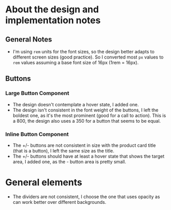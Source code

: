# About the design and implementation notes

## General Notes
- I'm using `rem` units for the font sizes, so the design better adapts to different screen sizes (good practice). So I converted most `px` values to `rem` values assuming a base font size of 16px (1rem = 16px).

## Buttons
### Large Button Component
- The design doesn't contemplate a hover state, I added one.
- The design isn't consistent in the font weight of the buttons, I left the boldest one, as it's the most prominent (good for a call to action). This is a 800, the design also uses a 350 for a button that seems to be equal.

### Inline Button Component
- The +/- buttons are not consistent in size with the product card title (that is a button), I left the same size as the title.
- The +/- buttons should have at least a hover state that shows the target area, I added one, as the - button area is pretty small.

# General elements
- The dividers are not consistent, I choose the one that uses opacity as can work better over different backgrounds.